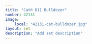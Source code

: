 ```yaml
---
title: "Cat® D11 Bulldozer"
number: 42131
image:
    local: "42131-cat-bulldozer.jpg"
layout: set
description: "Add set description"
---
```

